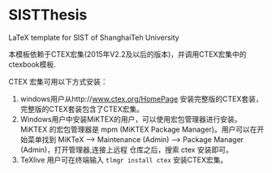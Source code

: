  # SISTThesis
 LaTeX template for SIST of ShanghaiTeh University
 
 本模板依赖于CTEX宏集(2015年V2.2及以后的版本)，并调用CTEX宏集中的ctexbook模板.
 
 CTEX 宏集可用以下方式安装：
  1. windows用户从http://www.ctex.org/HomePage 安装完整版的CTEX套装，完整版的CTEX套装包含了CTEX宏集。
  2. Windows用户中安装MiKTEX的用户，可以使用宏包管理器进行安装。MiKTEX 的宏包管理器是 mpm (MiKTEX Package Manager)。用户可以在开始菜单找到 MiKTeX --> Maintenance (Admin) --> Package Manager (Admin)，打开管理器,连接上远程 仓库之后，搜索 ctex 安装即可。
  3. TeXlive 用户可在终端输入 `tlmgr install ctex` 安装CTEX宏集。
